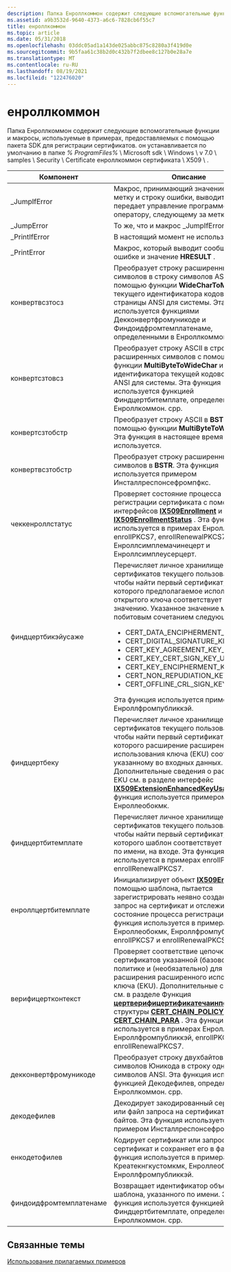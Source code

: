 ```yaml
---
description: Папка Енроллкоммон содержит следующие вспомогательные функции и макросы, используемые в примерах, предоставляемых с помощью пакета SDK для регистрации сертификатов.
ms.assetid: a9b3532d-9640-4373-a6c6-7828cb6f55c7
title: енроллкоммон
ms.topic: article
ms.date: 05/31/2018
ms.openlocfilehash: 03ddc05ad1a143de025abbc875c8280a3f419d0e
ms.sourcegitcommit: 9b5faa61c38b2d0c432b7f2dbee8c127b0e28a7e
ms.translationtype: MT
ms.contentlocale: ru-RU
ms.lasthandoff: 08/19/2021
ms.locfileid: "122476020"
---
```

# <a name="enrollcommon"></a>енроллкоммон

Папка Енроллкоммон содержит следующие вспомогательные функции и макросы, используемые в примерах, предоставляемых с помощью пакета SDK для регистрации сертификатов. он устанавливается по умолчанию в папке *% ProgramFiles%* \\ Microsoft sdk \\ Windows \\ v 7.0 \\ samples \\ Security \\ Certificate енроллкоммон сертификата \\ X509 \\ .




| Компонент | Описание | 
|----------|-------------|
| _JumpIfError | Макрос, принимающий значение <strong>HRESULT</strong> , метку и строку ошибки, выводит строку и передает управление программой первому оператору, следующему за меткой. | 
| _JumpError | То же, что и макрос _JumpIfError. | 
| _PrintIfError | В настоящий момент не используется. | 
| _PrintError | Макрос, который выводит сообщение об ошибке и значение <strong>HRESULT</strong> . | 
| конвертвсзтосз | Преобразует строку расширенных символов в строку символов ASCII с помощью функции <strong>WideCharToMultiByte</strong> и текущего идентификатора кодовой страницы ANSI для системы. Эта функция используется функциями Декконвертфромуникоде и Финдоидфромтемплатенаме, определенными в Енроллкоммон. cpp. | 
| конвертсзтовсз | Преобразует строку ASCII в строку расширенных символов с помощью функции <strong>MultiByteToWideChar</strong> и идентификатора текущей кодовой страницы ANSI для системы. Эта функция используется функцией Финдцертбитемплате, определенной в Енроллкоммон. cpp. | 
| конвертсзтобстр | Преобразует строку ASCII в <strong>BSTR</strong> с помощью функции <strong>MultiByteToWideChar</strong> . Эта функция в настоящее время не используется. | 
| конвертвсзтобстр | Преобразует строку расширенных символов в <strong>BSTR</strong>. Эта функция используется примером Инсталлреспонсефромпфкс. | 
| чеккенроллстатус | Проверяет состояние процесса регистрации сертификата с помощью интерфейсов <a href="/windows/desktop/api/CertEnroll/nn-certenroll-ix509enrollment"><strong>IX509Enrollment</strong></a> и <a href="/windows/desktop/api/CertEnroll/nn-certenroll-ix509enrollmentstatus"><strong>IX509EnrollmentStatus</strong></a> . Эта функция используется в примерах Енроллеобокмк, enrollPKCS7, enrollRenewalPKCS7, Енроллсимплемачинецерт и Енроллсимплеусерцерт. | 
| финдцертбикэйусаже | Перечисляет личное хранилище сертификатов текущего пользователя, чтобы найти первый сертификат, для которого предполагаемое использование открытого ключа соответствует указанному значению. Указанное значение может быть побитовым сочетанием следующих флагов:<ul><li>CERT_DATA_ENCIPHERMENT_KEY_USAGE</li><li>CERT_DIGITAL_SIGNATURE_KEY_USAGE</li><li>CERT_KEY_AGREEMENT_KEY_USAGE</li><li>CERT_KEY_CERT_SIGN_KEY_USAGE</li><li>CERT_KEY_ENCIPHERMENT_KEY_USAGE</li><li>CERT_NON_REPUDIATION_KEY_USAGE</li><li>CERT_OFFLINE_CRL_SIGN_KEY_USAGE</li></ul>Эта функция используется примером Енроллфромпубликкэй.<br /> | 
| финдцертбеку | Перечисляет личное хранилище сертификатов текущего пользователя, чтобы найти первый сертификат, для которого расширение расширенного использования ключа (EKU) соответствует указанному во входных данных. Дополнительные сведения о расширении EKU см. в разделе интерфейс <a href="/windows/desktop/api/CertEnroll/nn-certenroll-ix509extensionenhancedkeyusage"><strong>IX509ExtensionEnhancedKeyUsage</strong></a> . Эта функция используется примером Енроллеобокмк. | 
| финдцертбитемплате | Перечисляет личное хранилище сертификатов текущего пользователя, чтобы найти первый сертификат, для которого шаблон соответствует указанному по имени, на входе. Эта функция используется в примерах enrollPKCS7 и enrollRenewalPKCS7. | 
| енроллцертбитемплате | Инициализирует объект <a href="/windows/desktop/api/CertEnroll/nn-certenroll-ix509enrollment"><strong>IX509Enrollment</strong></a> с помощью шаблона, пытается зарегистрировать неявно созданный запрос на сертификат и отслеживает состояние процесса регистрации. Эта функция используется в примерах Енроллеобокмк, Енроллфромпубликкэй, enrollPKCS7 и enrollRenewalPKCS7. | 
| верифицертконтекст | Проверяет соответствие цепочки сертификатов указанной (базовой) политике и (необязательно) для указанного расширения расширенного использования ключа (EKU). Дополнительные сведения см. в разделе Функция <a href="/windows/desktop/api/wincrypt/nf-wincrypt-certverifycertificatechainpolicy"><strong>цертверифицертификатечаинполици</strong></a> и структуры <a href="/windows/desktop/api/wincrypt/ns-wincrypt-cert_chain_policy_para"><strong>CERT_CHAIN_POLICY_PARA</strong></a> и <a href="/windows/desktop/api/wincrypt/ns-wincrypt-cert_chain_para"><strong>CERT_CHAIN_PARA</strong></a> . Эта функция используется в примерах Енроллеобокмк, Енроллфромпубликкэй, enrollPKCS7 и enrollRenewalPKCS7. | 
| декконвертфромуникоде | Преобразует строку двухбайтовых символов Юникода в строку однобайтовых символов ANSI. Эта функция используется функцией Декодефилев, определенной в Енроллкоммон. cpp. | 
| декодефилев | Декодирует закодированный сертификат или файл запроса на сертификат в массив байтов. Эта функция используется примером Инсталлреспонсефромпфкс. | 
| енкодетофилев | Кодирует сертификат или запрос на сертификат и сохраняет его в файл. Эта функция используется в примерах Креатекнгкустомкмк, Енроллеобокмк и Енроллфромпубликкэй. | 
| финдоидфромтемплатенаме | Возвращает идентификатор объекта для шаблона, указанного по имени. Эта функция используется функцией Финдцертбитемплате, определенной в Енроллкоммон. cpp. | 




 

## <a name="related-topics"></a>Связанные темы

<dl> <dt>

[Использование прилагаемых примеров](using-the-included-samples.md)
</dt> </dl>

 

